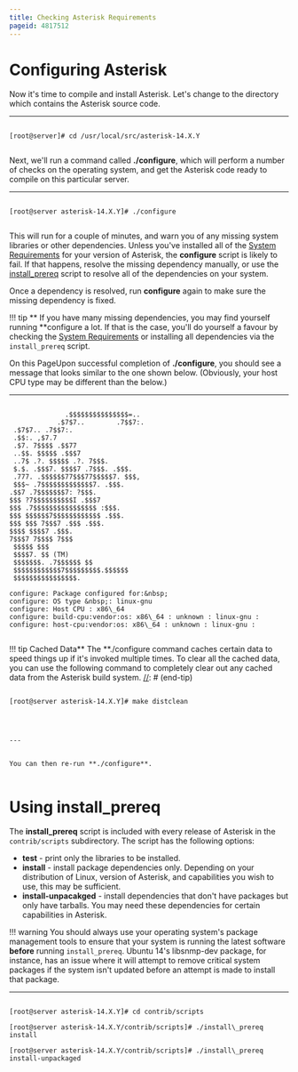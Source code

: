 ```yaml
---
title: Checking Asterisk Requirements
pageid: 4817512
---
```


Configuring Asterisk
====================

Now it's time to compile and install Asterisk. Let's change to the directory which contains the Asterisk source code.




---

  
  


```

[root@server]# cd /usr/local/src/asterisk-14.X.Y


```


Next, we'll run a command called **./configure**, which will perform a number of checks on the operating system, and get the Asterisk code ready to compile on this particular server.




---

  
  


```

[root@server asterisk-14.X.Y]# ./configure


```


This will run for a couple of minutes, and warn you of any missing system libraries or other dependencies. Unless you've installed all of the [System Requirements](/Operation/System-Requirements) for your version of Asterisk, the **configure** script is likely to fail. If that happens, resolve the missing dependency manually, or use the [install\_prereq](#install_prereq) script to resolve all of the dependencies on your system.

Once a dependency is resolved, run **configure** again to make sure the missing dependency is fixed.




!!! tip **  If you have many missing dependencies, you may find yourself running **configure
    a lot. If that is the case, you'll do yourself a favour by checking the [System Requirements](/Operation/System-Requirements) or installing all dependencies via the `install_prereq` script.

      
[//]: # (end-tip)



On this PageUpon successful completion of **./configure**, you should see a message that looks similar to the one shown below. (Obviously, your host CPU type may be different than the below.)




---

  
  


```

              .$$$$$$$$$$$$$$$=..      
            .$7$7..        .7$$7:.    
 .$7$7.. .7$$7:.
 .$$:. ,$7.7
 .$7. 7$$$$ .$$77
 ..$$. $$$$$ .$$$7
 ..7$ .?. $$$$$ .?. 7$$$.
 $.$. .$$$7. $$$$7 .7$$$. .$$$.
 .777. .$$$$$$77$$$77$$$$$7. $$$,
 $$$~ .7$$$$$$$$$$$$$7. .$$$.
.$$7 .7$$$$$$$7: ?$$$.
$$$ ?7$$$$$$$$$$I .$$$7
$$$ .7$$$$$$$$$$$$$$$$ :$$$.
$$$ $$$$$$7$$$$$$$$$$$$ .$$$.
$$$ $$$ 7$$$7 .$$$ .$$$.
$$$$ $$$$7 .$$$.
7$$$7 7$$$$ 7$$$
 $$$$$ $$$
 $$$$7. $$ (TM)
 $$$$$$$. .7$$$$$$ $$
 $$$$$$$$$$$$7$$$$$$$$$.$$$$$$
 $$$$$$$$$$$$$$$$.

configure: Package configured for:&nbsp;
configure: OS type &nbsp;: linux-gnu
configure: Host CPU : x86\_64
configure: build-cpu:vendor:os: x86\_64 : unknown : linux-gnu :
configure: host-cpu:vendor:os: x86\_64 : unknown : linux-gnu :


```




!!! tip Cached Data** The **./configure
    command caches certain data to speed things up if it's invoked multiple times. To clear all the cached data, you can use the following command to completely clear out any cached data from the Asterisk build system.
[//]: # (end-tip)


  
  


```

[root@server asterisk-14.X.Y]# make distclean
  



---


You can then re-run **./configure**.


```





Using install\_prereq
=====================

The **install\_prereq** script is included with every release of Asterisk in the `contrib/scripts` subdirectory. The script has the following options:

* **test** - print only the libraries to be installed.
* **install** - install package dependencies only. Depending on your distribution of Linux, version of Asterisk, and capabilities you wish to use, this may be sufficient.
* **install-unpacakged** - install dependencies that don't have packages but only have tarballs. You may need these dependencies for certain capabilities in Asterisk.




!!! warning 
    You should always use your operating system's package management tools to ensure that your system is running the latest software **before** running `install_prereq`. Ubuntu 14's libsnmp-dev package, for instance, has an issue where it will attempt to remove critical system packages if the system isn't updated before an attempt is made to install that package.

      
[//]: # (end-warning)





---

  
  


```

[root@server asterisk-14.X.Y]# cd contrib/scripts

[root@server asterisk-14.X.Y/contrib/scripts]# ./install\_prereq install

[root@server asterisk-14.X.Y/contrib/scripts]# ./install\_prereq install-unpackaged

```


